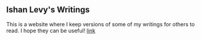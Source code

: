 ## Ishan Levy's Writings

This is a website where I keep versions of some of my writings for others to read. I hope they can be useful!
[link](Try/Serre_Spectral_Sequence_and_the_Homology_of_Loop_Spaces.html)
